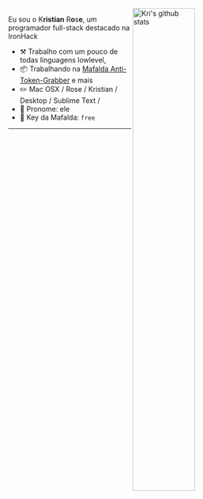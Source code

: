 <img align="right" alt="Kri's github stats" width="50%" src="https://lh3.googleusercontent.com/proxy/dhd9XgUx1az9x5rF0hyXAvEwRB2Q7EKK9EwQgOX81GfgTiis3JBHeSFnX4jhgsHKULbJsXOeDEdX6shvq323Y9oLpVuq59KLKBNKFKqMTtqz2GR-vaaWi1M5-XNGh7rsrImu_i7CSFupc0iP0rGqyw">

Eu sou o K**ristian** R**o**s**e**, um programador full-stack destacado na IronHack

-   :hammer_and_pick: Trabalho com um pouco de todas linguagens lowlevel,
-   :package: Trabalhando na [Mafalda Anti-Token-Grabber](https://github.com/kristianrose) e mais
-   :pencil2: Mac OSX / Rose / Kristian / Desktop / Sublime Text / 
-   :man: Pronome: ele
-   :key: Key da Mafalda: `free`

---
